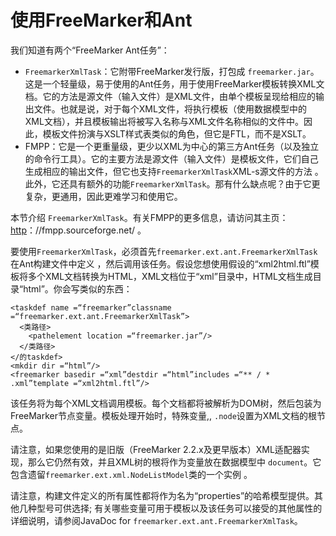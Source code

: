 # 使用FreeMarker和Ant

我们知道有两个“FreeMarker Ant任务”：

- `FreemarkerXmlTask`：它附带FreeMarker发行版，打包成 `freemarker.jar`。这是一个轻量级，易于使用的Ant任务，用于使用FreeMarker模板转换XML文档。它的方法是源文件（输入文件）是XML文件，由单个模板呈现给相应的输出文件。也就是说，对于每个XML文件，将执行模板（使用数据模型中的XML文档），并且模板输出将被写入名称与XML文件名称相似的文件中。因此，模板文件扮演与XSLT样式表类似的角色，但它是FTL，而不是XSLT。
- FMPP：它是一个更重量级，更少以XML为中心的第三方Ant任务（以及独立的命令行工具）。它的主要方法是源文件（输入文件）是模板文件，它们自己生成相应的输出文件，但它也支持`FreemarkerXmlTask`XML-s源文件的方法 。此外，它还具有额外的功能`FreemarkerXmlTask`。那有什么缺点呢？由于它更复杂，更通用，因此更难学习和使用它。

本节介绍 `FreemarkerXmlTask`。有关FMPP的更多信息，请访问其主页：[http](http://fmpp.sourceforge.net/)：//fmpp.sourceforge.net/ 。

要使用`FreemarkerXmlTask`，必须首先`freemarker.ext.ant.FreemarkerXmlTask`在Ant构建文件中定义 ，然后调用该任务。假设您想使用假设的“xml2html.ftl”模板将多个XML文档转换为HTML，XML文档位于“xml”目录中，HTML文档生成目录“html”。你会写类似的东西：

```
<taskdef name =“freemarker”classname =“freemarker.ext.ant.FreemarkerXmlTask”>
  <类路径>
    <pathelement location =“freemarker.jar”/>
  </类路径>
</的taskdef>
<mkdir dir =“html”/>
<freemarker basedir =“xml”destdir =“html”includes =“** / * .xml”template =“xml2html.ftl”/>
```

该任务将为每个XML文档调用模板。每个文档都将被解析为DOM树，然后包装为FreeMarker节点变量。模板处理开始时，特殊变量,, `.node`设置为XML文档的根节点。

请注意，如果您使用的是旧版（FreeMarker 2.2.x及更早版本）XML适配器实现，那么它仍然有效，并且XML树的根将作为变量放在数据模型中 `document`。它包含遗留`freemarker.ext.xml.NodeListModel`类的一个实例 。

请注意，构建文件定义的所有属性都将作为名为“properties”的哈希模型提供。其他几种型号可供选择; 有关哪些变量可用于模板以及该任务可以接受的其他属性的详细说明，请参阅JavaDoc for `freemarker.ext.ant.FreemarkerXmlTask`。